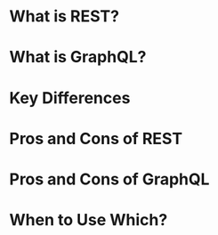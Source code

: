 ﻿# What is REST?
# What is GraphQL?
# Key Differences
# Pros and Cons of REST
# Pros and Cons of GraphQL
# When to Use Which?
